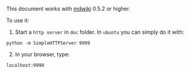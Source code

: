 This document works with [mdwiki](http://mdwiki.info) 0.5.2 or higher.

To use it:

1. Start a `http server` in `doc` folder. In `ubuntu` you can simply do it with:
```
python -m SimpleHTTPServer 9999
```
2. In your browser, type:
```
localhost:9999
```